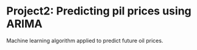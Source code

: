# Project2: Predicting pil prices using ARIMA
Machine learning algorithm applied to predict future oil prices.

